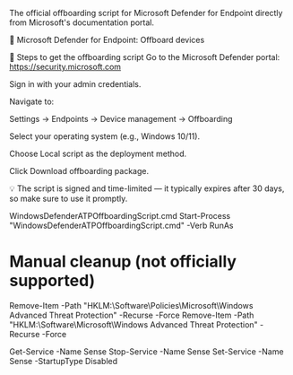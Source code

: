 
The official offboarding script for Microsoft Defender for Endpoint directly from Microsoft's documentation portal. 

🔗 Microsoft Defender for Endpoint: Offboard devices

🧭 Steps to get the offboarding script
Go to the Microsoft Defender portal: https://security.microsoft.com

Sign in with your admin credentials.

Navigate to:

Settings → Endpoints → Device management → Offboarding

Select your operating system (e.g., Windows 10/11).

Choose Local script as the deployment method.

Click Download offboarding package.

💡 The script is signed and time-limited — it typically expires after 30 days, so make sure to use it promptly.

WindowsDefenderATPOffboardingScript.cmd
Start-Process "WindowsDefenderATPOffboardingScript.cmd" -Verb RunAs


# Manual cleanup (not officially supported)

Remove-Item -Path "HKLM:\Software\Policies\Microsoft\Windows Advanced Threat Protection" -Recurse -Force
Remove-Item -Path "HKLM:\Software\Microsoft\Windows Advanced Threat Protection" -Recurse -Force

Get-Service -Name Sense
Stop-Service -Name Sense
Set-Service -Name Sense -StartupType Disabled
